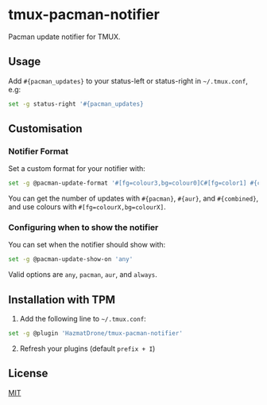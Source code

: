 # tmux-pacman-notifier
Pacman update notifier for TMUX.
## Usage
Add `#{pacman_updates}` to your status-left or status-right in `~/.tmux.conf`, e.g:
```bash
set -g status-right '#{pacman_updates}
```

## Customisation
### Notifier Format
Set a custom format for your notifier with:
```bash
set -g @pacman-update-format '#[fg=colour3,bg=colour0]C#[fg=color1] #{combined} '
```
You can get the number of updates with `#{pacman}`, `#{aur}`, and `#{combined}`, and use colours with `#[fg=colourX,bg=colourX]`.  

### Configuring when to show the notifier
You can set when the notifier should show with:
```bash
set -g @pacman-update-show-on 'any'
```
Valid options are `any`, `pacman`, `aur`, and `always`.

## Installation with TPM
1. Add the following line to `~/.tmux.conf`:
```bash
set -g @plugin 'HazmatDrone/tmux-pacman-notifier'
```
2. Refresh your plugins (default `prefix + I`)

## License
[MIT](https://github.com/HazmatDrone/tmux-pacman-notifier/blob/master/LICENSE)
